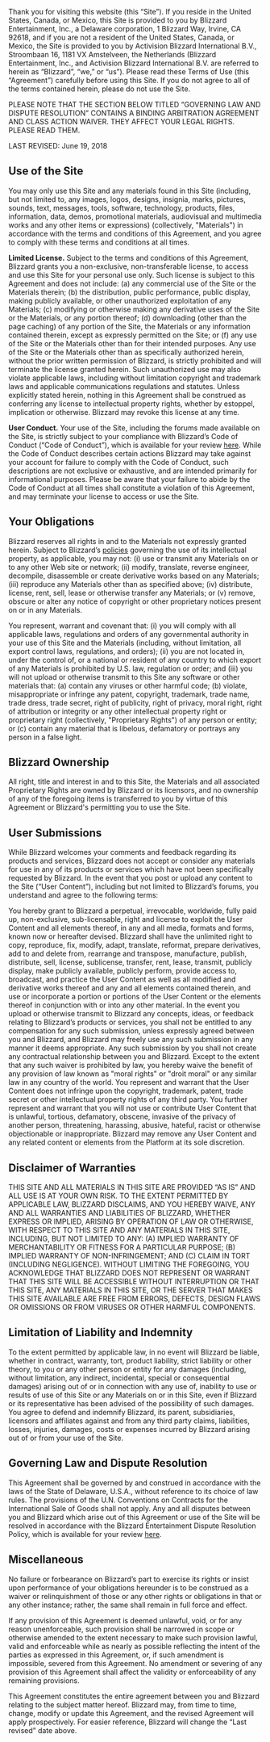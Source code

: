 Thank you for visiting this website (this “Site”). If you reside in the United States, Canada, or Mexico, this Site is provided to you by Blizzard Entertainment, Inc., a Delaware corporation, 1 Blizzard Way, Irvine, CA 92618, and if you are not a resident of the United States, Canada, or Mexico, the Site is provided to you by Activision Blizzard International B.V., Stroombaan 16, 1181 VX Amstelveen, the Netherlands (Blizzard Entertainment, Inc., and Activision Blizzard International B.V. are referred to herein as “Blizzard”, “we,” or “us”). Please read these Terms of Use (this “Agreement”) carefully before using this Site. If you do not agree to all of the terms contained herein, please do not use the Site.

PLEASE NOTE THAT THE SECTION BELOW TITLED “GOVERNING LAW AND DISPUTE RESOLUTION” CONTAINS A BINDING ARBITRATION AGREEMENT AND CLASS ACTION WAIVER. THEY AFFECT YOUR LEGAL RIGHTS. PLEASE READ THEM.

LAST REVISED: June 19, 2018

Use of the Site
---------------

You may only use this Site and any materials found in this Site (including, but not limited to, any images, logos, designs, insignia, marks, pictures, sounds, text, messages, tools, software, technology, products, files, information, data, demos, promotional materials, audiovisual and multimedia works and any other items or expressions) (collectively, "Materials") in accordance with the terms and conditions of this Agreement, and you agree to comply with these terms and conditions at all times.

**Limited License.** Subject to the terms and conditions of this Agreement, Blizzard grants you a non-exclusive, non-transferable license, to access and use this Site for your personal use only. Such license is subject to this Agreement and does not include: (a) any commercial use of the Site or the Materials therein; (b) the distribution, public performance, public display, making publicly available, or other unauthorized exploitation of any Materials; (c) modifying or otherwise making any derivative uses of the Site or the Materials, or any portion thereof; (d) downloading (other than the page caching) of any portion of the Site, the Materials or any information contained therein, except as expressly permitted on the Site; or (f) any use of the Site or the Materials other than for their intended purposes. Any use of the Site or the Materials other than as specifically authorized herein, without the prior written permission of Blizzard, is strictly prohibited and will terminate the license granted herein. Such unauthorized use may also violate applicable laws, including without limitation copyright and trademark laws and applicable communications regulations and statutes. Unless explicitly stated herein, nothing in this Agreement shall be construed as conferring any license to intellectual property rights, whether by estoppel, implication or otherwise. Blizzard may revoke this license at any time.

**User Conduct.** Your use of the Site, including the forums made available on the Site, is strictly subject to your compliance with Blizzard’s Code of Conduct (“Code of Conduct”), which is available for your review [here](https://us.battle.net/forums/en/code-of-conduct/). While the Code of Conduct describes certain actions Blizzard may take against your account for failure to comply with the Code of Conduct, such descriptions are not exclusive or exhaustive, and are intended primarily for informational purposes. Please be aware that your failure to abide by the Code of Conduct at all times shall constitute a violation of this Agreement, and may terminate your license to access or use the Site.

Your Obligations
----------------

Blizzard reserves all rights in and to the Materials not expressly granted herein. Subject to Blizzard’s [policies](https://www.blizzard.com/en-us/legal/) governing the use of its intellectual property, as applicable, you may not: (i) use or transmit any Materials on or to any other Web site or network; (ii) modify, translate, reverse engineer, decompile, disassemble or create derivative works based on any Materials; (iii) reproduce any Materials other than as specified above; (iv) distribute, license, rent, sell, lease or otherwise transfer any Materials; or (v) remove, obscure or alter any notice of copyright or other proprietary notices present on or in any Materials.

You represent, warrant and covenant that: (i) you will comply with all applicable laws, regulations and orders of any governmental authority in your use of this Site and the Materials (including, without limitation, all export control laws, regulations, and orders); (ii) you are not located in, under the control of, or a national or resident of any country to which export of any Materials is prohibited by U.S. law, regulation or order; and (iii) you will not upload or otherwise transmit to this Site any software or other materials that: (a) contain any viruses or other harmful code; (b) violate, misappropriate or infringe any patent, copyright, trademark, trade name, trade dress, trade secret, right of publicity, right of privacy, moral right, right of attribution or integrity or any other intellectual property right or proprietary right (collectively, "Proprietary Rights") of any person or entity; or (c) contain any material that is libelous, defamatory or portrays any person in a false light.

Blizzard Ownership
------------------

All right, title and interest in and to this Site, the Materials and all associated Proprietary Rights are owned by Blizzard or its licensors, and no ownership of any of the foregoing items is transferred to you by virtue of this Agreement or Blizzard's permitting you to use the Site.

User Submissions
----------------

While Blizzard welcomes your comments and feedback regarding its products and services, Blizzard does not accept or consider any materials for use in any of its products or services which have not been specifically requested by Blizzard. In the event that you post or upload any content to the Site (“User Content”), including but not limited to Blizzard’s forums, you understand and agree to the following terms:

You hereby grant to Blizzard a perpetual, irrevocable, worldwide, fully paid up, non-exclusive, sub-licensable, right and license to exploit the User Content and all elements thereof, in any and all media, formats and forms, known now or hereafter devised. Blizzard shall have the unlimited right to copy, reproduce, fix, modify, adapt, translate, reformat, prepare derivatives, add to and delete from, rearrange and transpose, manufacture, publish, distribute, sell, license, sublicense, transfer, rent, lease, transmit, publicly display, make publicly available, publicly perform, provide access to, broadcast, and practice the User Content as well as all modified and derivative works thereof and any and all elements contained therein, and use or incorporate a portion or portions of the User Content or the elements thereof in conjunction with or into any other material. In the event you upload or otherwise transmit to Blizzard any concepts, ideas, or feedback relating to Blizzard’s products or services, you shall not be entitled to any compensation for any such submission, unless expressly agreed between you and Blizzard, and Blizzard may freely use any such submission in any manner it deems appropriate. Any such submission by you shall not create any contractual relationship between you and Blizzard. Except to the extent that any such waiver is prohibited by law, you hereby waive the benefit of any provision of law known as "moral rights" or "droit moral" or any similar law in any country of the world. You represent and warrant that the User Content does not infringe upon the copyright, trademark, patent, trade secret or other intellectual property rights of any third party. You further represent and warrant that you will not use or contribute User Content that is unlawful, tortious, defamatory, obscene, invasive of the privacy of another person, threatening, harassing, abusive, hateful, racist or otherwise objectionable or inappropriate. Blizzard may remove any User Content and any related content or elements from the Platform at its sole discretion.

Disclaimer of Warranties
------------------------

THIS SITE AND ALL MATERIALS IN THIS SITE ARE PROVIDED “AS IS” AND ALL USE IS AT YOUR OWN RISK. TO THE EXTENT PERMITTED BY APPLICABLE LAW, BLIZZARD DISCLAIMS, AND YOU HEREBY WAIVE, ANY AND ALL WARRANTIES AND LIABILITIES OF BLIZZARD, WHETHER EXPRESS OR IMPLIED, ARISING BY OPERATION OF LAW OR OTHERWISE, WITH RESPECT TO THIS SITE AND ANY MATERIALS IN THIS SITE, INCLUDING, BUT NOT LIMITED TO ANY: (A) IMPLIED WARRANTY OF MERCHANTABILITY OR FITNESS FOR A PARTICULAR PURPOSE; (B) IMPLIED WARRANTY OF NON-INFRINGEMENT; AND (C) CLAIM IN TORT (INCLUDING NEGLIGENCE). WITHOUT LIMITING THE FOREGOING, YOU ACKNOWLEDGE THAT BLIZZARD DOES NOT REPRESENT OR WARRANT THAT THIS SITE WILL BE ACCESSIBLE WITHOUT INTERRUPTION OR THAT THIS SITE, ANY MATERIALS IN THIS SITE, OR THE SERVER THAT MAKES THIS SITE AVAILABLE ARE FREE FROM ERRORS, DEFECTS, DESIGN FLAWS OR OMISSIONS OR FROM VIRUSES OR OTHER HARMFUL COMPONENTS.

Limitation of Liability and Indemnity
-------------------------------------

To the extent permitted by applicable law, in no event will Blizzard be liable, whether in contract, warranty, tort, product liability, strict liability or other theory, to you or any other person or entity for any damages (including, without limitation, any indirect, incidental, special or consequential damages) arising out of or in connection with any use of, inability to use or results of use of this Site or any Materials on or in this Site, even if Blizzard or its representative has been advised of the possibility of such damages.  
You agree to defend and indemnify Blizzard, its parent, subsidiaries, licensors and affiliates against and from any third party claims, liabilities, losses, injuries, damages, costs or expenses incurred by Blizzard arising out of or from your use of the Site.

Governing Law and Dispute Resolution
------------------------------------

This Agreement shall be governed by and construed in accordance with the laws of the State of Delaware, U.S.A., without reference to its choice of law rules. The provisions of the U.N. Conventions on Contracts for the International Sale of Goods shall not apply. Any and all disputes between you and Blizzard which arise out of this Agreement or use of the Site will be resolved in accordance with the Blizzard Entertainment Dispute Resolution Policy, which is available for your review [here](https://www.blizzard.com/legal/b2e0b082-fddb-4824-93fa-ee9c1bf814f8/blizzard-entertainment-dispute-resolution-policy).

Miscellaneous
-------------

No failure or forbearance on Blizzard’s part to exercise its rights or insist upon performance of your obligations hereunder is to be construed as a waiver or relinquishment of those or any other rights or obligations in that or any other instance; rather, the same shall remain in full force and effect.

If any provision of this Agreement is deemed unlawful, void, or for any reason unenforceable, such provision shall be narrowed in scope or otherwise amended to the extent necessary to make such provision lawful, valid and enforceable while as nearly as possible reflecting the intent of the parties as expressed in this Agreement, or, if such amendment is impossible, severed from this Agreement. No amendment or severing of any provision of this Agreement shall affect the validity or enforceability of any remaining provisions.

This Agreement constitutes the entire agreement between you and Blizzard relating to the subject matter hereof. Blizzard may, from time to time, change, modify or update this Agreement, and the revised Agreement will apply prospectively. For easier reference, Blizzard will change the “Last revised” date above.